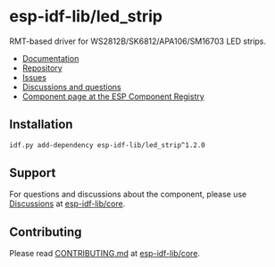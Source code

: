 # esp-idf-lib/led_strip

RMT-based driver for WS2812B/SK6812/APA106/SM16703 LED strips.

* [Documentation](https://esp-idf-lib.github.io/led_strip/)
* [Repository](https://github.com/esp-idf-lib/led_strip)
* [Issues](https://github.com/esp-idf-lib/led_strip/issues)
* [Discussions and questions](https://github.com/esp-idf-lib/core/discussions)
* [Component page at the ESP Component Registry](https://components.espressif.com/components/esp-idf-lib/led_strip)

## Installation

```sh
idf.py add-dependency esp-idf-lib/led_strip^1.2.0
```

## Support

For questions and discussions about the component, please use
[Discussions](https://github.com/esp-idf-lib/core/discussions)
at [esp-idf-lib/core](https://github.com/esp-idf-lib/core).

## Contributing

Please read [CONTRIBUTING.md](https://github.com/esp-idf-lib/core/blob/main/CONTRIBUTING.md)
at [esp-idf-lib/core](https://github.com/esp-idf-lib/core).
